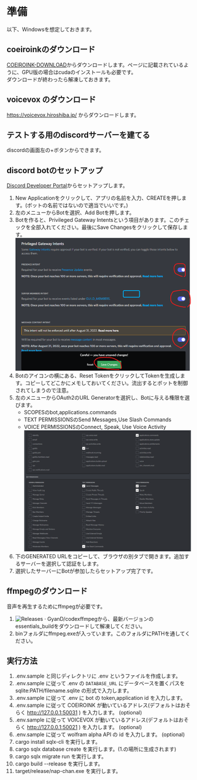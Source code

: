 # 準備
以下、Windowsを想定しておきます。

## coeiroinkのダウンロード

[COEIROINK-DOWNLOAD](https://coeiroink.com/download)からダウンロードします。ページに記載されているように、GPU版の場合はcudaのインストールも必要です。  
ダウンロードが終わったら解凍しておきます。

## voicevox のダウンロード

https://voicevox.hiroshiba.jp/ からダウンロードします。

## テストする用のdiscordサーバーを建てる

discordの画面左の+ボタンからできます。

## discord botのセットアップ

[Discord Developer Portal](https://discord.com/developers/applications)からセットアップします。

1. New Applicationをクリックして、アプリの名前を入力、CREATEを押します。(ボットの名前ではないので適当でいいです。)
2. 左のメニューからBotを選択、Add Botを押します。
3. Botを作ると、Privileged Gateway Intentsという項目があります。このチェックを全部入れてください。最後にSave Changesをクリックして保存します。
![Intents](./img/intents.png)
4. Botのアイコンの横にある、Reset TokenをクリックしてTokenを生成します。コピーしてどこかにメモしておいてください。流出するとボットを制御されてしまうので注意。
5. 左のメニューからOAuth2のURL Generatorを選択し、Botに与える権限を選びます。
    - SCOPESのbot,applications.commands
    - TEXT PERMISSIONSのSend Messages,Use Slash Commands
    - VOICE PERMISSIONSのConnect, Speak, Use Voice Activity
![Permission](./img/perm.png)
6. 下のGENERATED URLをコピーして、ブラウザの別タブで開きます。追加するサーバーを選択して認証をします。
7. 選択したサーバーにBotが参加したらセットアップ完了です。



## ffmpegのダウンロード

音声を再生するためにffmpegが必要です。

1. ![Releases · GyanD/codexffmpeg](https://github.com/GyanD/codexffmpeg/releases)から、最新バージョンのessentials_buildをダウンロードして解凍してください。
2. binフォルダにffmpeg.exeが入っています。このフォルダにPATHを通してください。

## 実行方法

1. .env.sample と同じディレクトリに .env というファイルを作成します。
2. .env.sample に従って .env の `DATABASE_URL` にデータベースを置くパスを sqlite:PATH/filename.sqlite の形式で入力します。
3. .env.sample に従って .env に bot の token,application id を入力します。
4. .env.sample に従って COEIROINK が動いているアドレス(デフォルトはおそらく http://127.0.0.1:50031 ) を入力します。 (optional)
5. .env.sample に従って VOICEVOX が動いているアドレス(デフォルトはおそらく http://127.0.0.1:50021 ) を入力します。 (optional)
6. .env.sample に従って wolfram alpha API の id を入力します。 (optional)
7. cargo install sqlx-cli を実行します。
8. cargo sqlx database create を実行します。(1.の場所に生成されます)
9. cargo sqlx migrate run を実行します。
10. cargo build --release を実行します。
11. target/release/nap-chan.exe を実行します。
